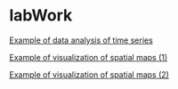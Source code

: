 labWork
=======
[Example of data analysis of time series][1]

[Example of visualization of spatial maps (1)][2]

[Example of visualization of spatial maps (2)][3]

[1]:http://nbviewer.ipython.org/github/jiaweih/labWork/blob/master/notebooks/meeting/timeseries_meeting_two_models.ipynb
[2]:http://nbviewer.ipython.org/github/jiaweih/labWork/blob/master/matt/ipynb/initial_plot_tasmax_pr_2006.ipynb
[3]:http://nbviewer.ipython.org/github/jiaweih/labWork/blob/master/notebooks/ulm.ipynb
